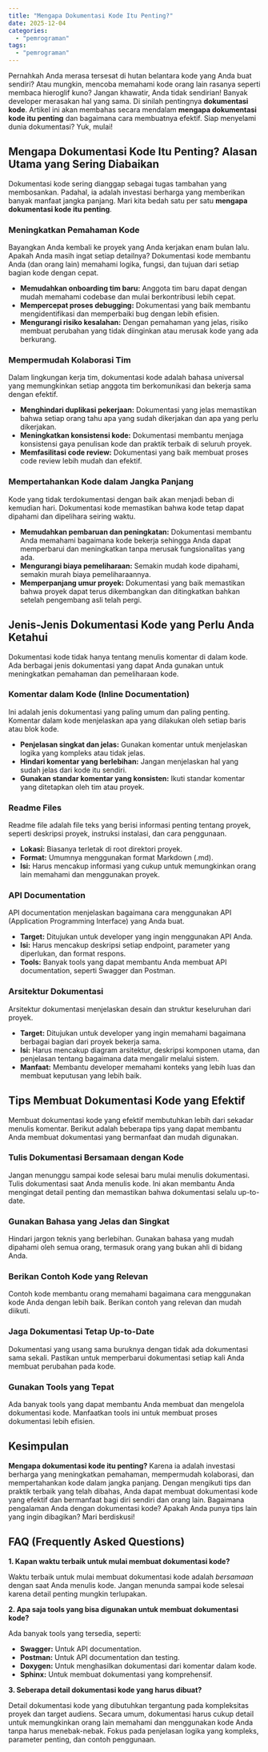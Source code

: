 ```yaml
---
title: "Mengapa Dokumentasi Kode Itu Penting?"
date: 2025-12-04
categories: 
  - "pemrograman"
tags: 
  - "pemrograman"
---
```


Pernahkah Anda merasa tersesat di hutan belantara kode yang Anda buat sendiri? Atau mungkin, mencoba memahami kode orang lain rasanya seperti membaca hieroglif kuno? Jangan khawatir, Anda tidak sendirian! Banyak developer merasakan hal yang sama. Di sinilah pentingnya **dokumentasi kode**. Artikel ini akan membahas secara mendalam **mengapa dokumentasi kode itu penting** dan bagaimana cara membuatnya efektif. Siap menyelami dunia dokumentasi? Yuk, mulai!

## Mengapa Dokumentasi Kode Itu Penting? Alasan Utama yang Sering Diabaikan

Dokumentasi kode sering dianggap sebagai tugas tambahan yang membosankan. Padahal, ia adalah investasi berharga yang memberikan banyak manfaat jangka panjang. Mari kita bedah satu per satu **mengapa dokumentasi kode itu penting**.

### Meningkatkan Pemahaman Kode

Bayangkan Anda kembali ke proyek yang Anda kerjakan enam bulan lalu. Apakah Anda masih ingat setiap detailnya? Dokumentasi kode membantu Anda (dan orang lain) memahami logika, fungsi, dan tujuan dari setiap bagian kode dengan cepat.

- **Memudahkan onboarding tim baru:** Anggota tim baru dapat dengan mudah memahami codebase dan mulai berkontribusi lebih cepat.
- **Mempercepat proses debugging:** Dokumentasi yang baik membantu mengidentifikasi dan memperbaiki bug dengan lebih efisien.
- **Mengurangi risiko kesalahan:** Dengan pemahaman yang jelas, risiko membuat perubahan yang tidak diinginkan atau merusak kode yang ada berkurang.

### Mempermudah Kolaborasi Tim

Dalam lingkungan kerja tim, dokumentasi kode adalah bahasa universal yang memungkinkan setiap anggota tim berkomunikasi dan bekerja sama dengan efektif.

- **Menghindari duplikasi pekerjaan:** Dokumentasi yang jelas memastikan bahwa setiap orang tahu apa yang sudah dikerjakan dan apa yang perlu dikerjakan.
- **Meningkatkan konsistensi kode:** Dokumentasi membantu menjaga konsistensi gaya penulisan kode dan praktik terbaik di seluruh proyek.
- **Memfasilitasi code review:** Dokumentasi yang baik membuat proses code review lebih mudah dan efektif.

### Mempertahankan Kode dalam Jangka Panjang

Kode yang tidak terdokumentasi dengan baik akan menjadi beban di kemudian hari. Dokumentasi kode memastikan bahwa kode tetap dapat dipahami dan dipelihara seiring waktu.

- **Memudahkan pembaruan dan peningkatan:** Dokumentasi membantu Anda memahami bagaimana kode bekerja sehingga Anda dapat memperbarui dan meningkatkan tanpa merusak fungsionalitas yang ada.
- **Mengurangi biaya pemeliharaan:** Semakin mudah kode dipahami, semakin murah biaya pemeliharaannya.
- **Memperpanjang umur proyek:** Dokumentasi yang baik memastikan bahwa proyek dapat terus dikembangkan dan ditingkatkan bahkan setelah pengembang asli telah pergi.

## Jenis-Jenis Dokumentasi Kode yang Perlu Anda Ketahui

Dokumentasi kode tidak hanya tentang menulis komentar di dalam kode. Ada berbagai jenis dokumentasi yang dapat Anda gunakan untuk meningkatkan pemahaman dan pemeliharaan kode.

### Komentar dalam Kode (Inline Documentation)

Ini adalah jenis dokumentasi yang paling umum dan paling penting. Komentar dalam kode menjelaskan apa yang dilakukan oleh setiap baris atau blok kode.

- **Penjelasan singkat dan jelas:** Gunakan komentar untuk menjelaskan logika yang kompleks atau tidak jelas.
- **Hindari komentar yang berlebihan:** Jangan menjelaskan hal yang sudah jelas dari kode itu sendiri.
- **Gunakan standar komentar yang konsisten:** Ikuti standar komentar yang ditetapkan oleh tim atau proyek.

### Readme Files

Readme file adalah file teks yang berisi informasi penting tentang proyek, seperti deskripsi proyek, instruksi instalasi, dan cara penggunaan.

- **Lokasi:** Biasanya terletak di root direktori proyek.
- **Format:** Umumnya menggunakan format Markdown (.md).
- **Isi:** Harus mencakup informasi yang cukup untuk memungkinkan orang lain memahami dan menggunakan proyek.

### API Documentation

API documentation menjelaskan bagaimana cara menggunakan API (Application Programming Interface) yang Anda buat.

- **Target:** Ditujukan untuk developer yang ingin menggunakan API Anda.
- **Isi:** Harus mencakup deskripsi setiap endpoint, parameter yang diperlukan, dan format respons.
- **Tools:** Banyak tools yang dapat membantu Anda membuat API documentation, seperti Swagger dan Postman.

### Arsitektur Dokumentasi

Arsitektur dokumentasi menjelaskan desain dan struktur keseluruhan dari proyek.

- **Target:** Ditujukan untuk developer yang ingin memahami bagaimana berbagai bagian dari proyek bekerja sama.
- **Isi:** Harus mencakup diagram arsitektur, deskripsi komponen utama, dan penjelasan tentang bagaimana data mengalir melalui sistem.
- **Manfaat:** Membantu developer memahami konteks yang lebih luas dan membuat keputusan yang lebih baik.

## Tips Membuat Dokumentasi Kode yang Efektif

Membuat dokumentasi kode yang efektif membutuhkan lebih dari sekadar menulis komentar. Berikut adalah beberapa tips yang dapat membantu Anda membuat dokumentasi yang bermanfaat dan mudah digunakan.

### Tulis Dokumentasi Bersamaan dengan Kode

Jangan menunggu sampai kode selesai baru mulai menulis dokumentasi. Tulis dokumentasi saat Anda menulis kode. Ini akan membantu Anda mengingat detail penting dan memastikan bahwa dokumentasi selalu up-to-date.

### Gunakan Bahasa yang Jelas dan Singkat

Hindari jargon teknis yang berlebihan. Gunakan bahasa yang mudah dipahami oleh semua orang, termasuk orang yang bukan ahli di bidang Anda.

### Berikan Contoh Kode yang Relevan

Contoh kode membantu orang memahami bagaimana cara menggunakan kode Anda dengan lebih baik. Berikan contoh yang relevan dan mudah diikuti.

### Jaga Dokumentasi Tetap Up-to-Date

Dokumentasi yang usang sama buruknya dengan tidak ada dokumentasi sama sekali. Pastikan untuk memperbarui dokumentasi setiap kali Anda membuat perubahan pada kode.

### Gunakan Tools yang Tepat

Ada banyak tools yang dapat membantu Anda membuat dan mengelola dokumentasi kode. Manfaatkan tools ini untuk membuat proses dokumentasi lebih efisien.

## Kesimpulan

**Mengapa dokumentasi kode itu penting?** Karena ia adalah investasi berharga yang meningkatkan pemahaman, mempermudah kolaborasi, dan mempertahankan kode dalam jangka panjang. Dengan mengikuti tips dan praktik terbaik yang telah dibahas, Anda dapat membuat dokumentasi kode yang efektif dan bermanfaat bagi diri sendiri dan orang lain. Bagaimana pengalaman Anda dengan dokumentasi kode? Apakah Anda punya tips lain yang ingin dibagikan? Mari berdiskusi!

## FAQ (Frequently Asked Questions)

**1\. Kapan waktu terbaik untuk mulai membuat dokumentasi kode?**

Waktu terbaik untuk mulai membuat dokumentasi kode adalah _bersamaan_ dengan saat Anda menulis kode. Jangan menunda sampai kode selesai karena detail penting mungkin terlupakan.

**2\. Apa saja tools yang bisa digunakan untuk membuat dokumentasi kode?**

Ada banyak tools yang tersedia, seperti:

- **Swagger:** Untuk API documentation.
- **Postman:** Untuk API documentation dan testing.
- **Doxygen:** Untuk menghasilkan dokumentasi dari komentar dalam kode.
- **Sphinx:** Untuk membuat dokumentasi yang komprehensif.

**3\. Seberapa detail dokumentasi kode yang harus dibuat?**

Detail dokumentasi kode yang dibutuhkan tergantung pada kompleksitas proyek dan target audiens. Secara umum, dokumentasi harus cukup detail untuk memungkinkan orang lain memahami dan menggunakan kode Anda tanpa harus menebak-nebak. Fokus pada penjelasan logika yang kompleks, parameter penting, dan contoh penggunaan.
